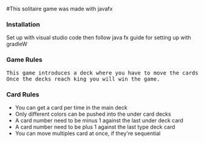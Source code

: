 #This solitaire game was made with javafx

### Installation
Set up with visual studio code then follow java fx guide for setting up with gradleW
### Game Rules
<pre>
This game introduces a deck where you have to move the cards to the 7 decks and the four single type ones.
Once the decks reach king you will win the game.
</pre>

### Card Rules
* You can get a card per time in the main deck
* Only different colors can be pushed into the under card decks
* A card number need to be minus 1 against the last under deck card
* A card number need to be plus 1 against the last type deck card
* You can move multiples card at once, if they're sequential
